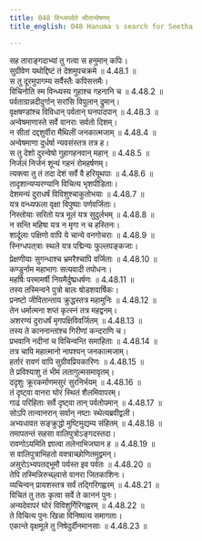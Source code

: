 ```yaml
---
title: 048 विन्ध्यपर्वते सीतान्वेषणम्
title_english: 048 Hanuma s search for Seetha

---
```

<div class="audioEmbed"  caption="श्रीराम-हरिसीताराममूर्ति-घनपाठिभ्यां वचनम्" src="https://archive.org/download/Ramayana-recitation-Sriram-harisItArAmamUrti-Ghanapaati-v2/Kanda_4/Kanda_4_KSK-048-Vindhye_Sita_Anveshana.mp3"></div>

  
सह ताराङ्गदाभ्यां तु गत्वा स हनुमान् कपिः।  
सुग्रीवेण यथोद्दिष्टं तं देशमुपचक्रमे ॥ 4.48.1 ॥   
स तु दूरमुपागम्य सर्वैस्तैः कपिसत्तमैः।  
विचिनोति स्म विन्ध्यस्य गुहाश्च गहनानि च ॥ 4.48.2 ॥   
पर्वताग्रान्नदीदुर्गान् सरांसि विपुलान् द्रुमान्।  
वृक्षषण्डांश्च विविधान् पर्वतान् घनपादपान् ॥ 4.48.3 ॥   
अन्वेषमाणास्ते सर्वे वानराः सर्वतो दिशम्।  
न सीतां दद्दशुर्वीरा मैथिलीं जनकात्मजाम् ॥ 4.48.4 ॥   
अन्वेषमाणा दुर्धर्षा न्यवसंस्तत्र तत्र ह।  
स तु देशो दुरन्वेषो गुहागहनवान् महान् ॥ 4.48.5 ॥   
निर्जलं निर्जनं शून्यं गहनं रोमहर्षणम्।  
त्यक्त्वा तु तं तदा देशं सर्वे वै हरियूथपाः ॥ 4.48.6 ॥   
तादृशान्यप्यरण्यानि विचित्य भृशपीडिताः।  
देशमन्यं दुराधर्षं विविशुश्चाकुतोभयाः ॥ 4.48.7 ॥   
यत्र वन्ध्यफला वृक्षा विपुष्पाः पर्णवर्जिताः।  
निस्तोयाः सरितो यत्र मूलं यत्र सुदुर्लभम् ॥ 4.48.8 ॥   
न सन्ति महिषा यत्र न मृगा न च हस्तिनः।  
शार्दूलाः पक्षिणो वापि ये चान्ये वनगोचराः ॥ 4.48.9 ॥   
स्निग्धपत्त्राः स्थले यत्र पद्मिन्यः फुल्लपङ्कजाः।  
प्रेक्षणीयाः सुगन्धाश्च भ्रमरैश्चापि वर्जिताः ॥ 4.48.10 ॥   
कण्डुर्नाम महाभागः सत्यवादी तपोधनः।  
महर्षिः परमामर्षी नियमैर्दुष्प्रधर्षणः ॥ 4.48.11 ॥   
तस्य तस्मिन्वने पुत्रो बालः षोडशवार्षिकः।  
प्रनष्टो जीवितान्ताय क्रुद्धस्तत्र महामुनिः ॥ 4.48.12 ॥   
तेन धर्मात्मना शप्तं कृत्स्नं तत्र महद्वनम्।  
अशरण्यं दुराधर्षं मृगपक्षिविवर्जितम् ॥ 4.48.13 ॥   
तस्य ते काननान्तांश्च गिरीणां कन्दराणि च।  
प्रभवानि नदीनां च विचिन्वन्ति समाहिताः ॥ 4.48.14 ॥   
तत्र चापि महात्मानो नापश्यन् जनकात्मजाम्।  
हर्तारं रावणं वापि सुग्रीवप्रियकारिणः ॥ 4.48.15 ॥   
ते प्रविश्याशु तं भीमं लतागुल्मसमावृतम्।  
ददृशुः क्रूरकर्माणमसुरं सुरनिर्भयम् ॥ 4.48.16 ॥   
तं दृष्ट्वा वानरा घोरं स्थितं शैलमिवापरम्।  
गाढं परिहिताः सर्वे दृष्ट्वा तान् पर्वतोपमान् ॥ 4.48.17 ॥   
सोऽपि तान्वानरान् सर्वान् नष्टाः स्थेत्यब्रवीद्वली।  
अभ्यधावत सङ्क्रुद्धो मुष्टिमुद्यम्य संहितम् ॥ 4.48.18 ॥   
तमापतन्तं सहसा वालिपुत्रोऽङ्गदस्तदा।  
रावणोऽयमिति ज्ञात्वा तलेनाभिजघान ह ॥ 4.48.19 ॥   
स वालिपुत्राभिहतो वक्त्राच्छोणितमुद्वमन्।  
असुरोऽभ्यपतद्भूमौ पर्यस्त इव पर्वतः ॥ 4.48.20 ॥   
तेपि तस्मिन्निरुच्छ्वासे वानरा जितकाशिनः।  
व्यचिन्वन् प्रायशस्तत्र सर्वं तद्गिरिगह्वरम् ॥ 4.48.21 ॥   
विचितं तु ततः कृत्वा सर्वे ते काननं पुनः।  
अन्यदेवापरं घोरं विविशुर्गिरिगह्वरम् ॥ 4.48.22 ॥   
ते विचित्य पुनः खिन्ना विनिष्पत्य समागताः।  
एकान्ते वृक्षमूले तु निषेदुर्दीनमानसाः ॥ 4.48.23 ॥   